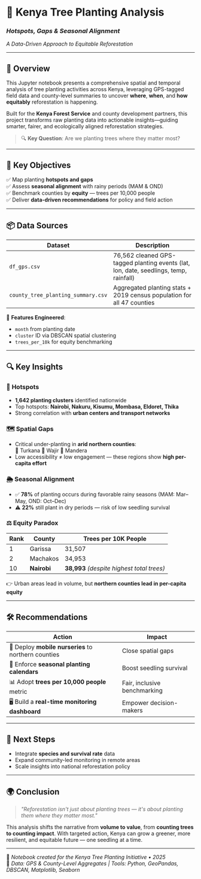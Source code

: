 # 🌱 Kenya Tree Planting Analysis  
### *Hotspots, Gaps & Seasonal Alignment*  
*A Data-Driven Approach to Equitable Reforestation*  

---

## 📌 Overview  
This Jupyter notebook presents a comprehensive spatial and temporal analysis of tree planting activities across Kenya, leveraging GPS-tagged field data and county-level summaries to uncover **where**, **when**, and **how equitably** reforestation is happening.

Built for the **Kenya Forest Service** and county development partners, this project transforms raw planting data into actionable insights—guiding smarter, fairer, and ecologically aligned reforestation strategies.

> 🔍 **Key Question**: Are we planting trees where they matter most?

---

## 🧩 Key Objectives  
✅ Map planting **hotspots and gaps**  
✅ Assess **seasonal alignment** with rainy periods (MAM & OND)  
✅ Benchmark counties by **equity** — trees per 10,000 people  
✅ Deliver **data-driven recommendations** for policy and field action  

---

## 📦 Data Sources  
| Dataset | Description |
|--------|-------------|
| `df_gps.csv` | 76,562 cleaned GPS-tagged planting events (lat, lon, date, seedlings, temp, rainfall) |
| `county_tree_planting_summary.csv` | Aggregated planting stats + 2019 census population for all 47 counties |

🔧 **Features Engineered**:  
- `month` from planting date  
- `cluster` ID via DBSCAN spatial clustering  
- `trees_per_10k` for equity benchmarking  

---

## 🔍 Key Insights  

### 🌺 **Hotspots**  
- **1,642 planting clusters** identified nationwide  
- Top hotspots: **Nairobi, Nakuru, Kisumu, Mombasa, Eldoret, Thika**  
- Strong correlation with **urban centers and transport networks**

### 🗺️ **Spatial Gaps**  
- Critical under-planting in **arid northern counties**:  
  🔸 Turkana  🔸 Wajir  🔸 Mandera  
- Low accessibility ≠ low engagement — these regions show **high per-capita effort**

### 🌦️ **Seasonal Alignment**  
- ✅ **78%** of planting occurs during favorable rainy seasons (MAM: Mar–May, OND: Oct–Dec)  
- ⚠️ **22%** still plant in dry periods — risk of low seedling survival

### ⚖️ **Equity Paradox**  
| Rank | County | Trees per 10K People |
|------|--------|-----------------------|
| 1 | Garissa | 31,507 |
| 2 | Machakos | 34,953 |
| 10 | **Nairobi** | **38,993** *(despite highest total trees)* |

👉 Urban areas lead in volume, but **northern counties lead in per-capita equity**

---

## 🛠️ Recommendations  
| Action | Impact |
|-------|--------|
| 🚐 Deploy **mobile nurseries** to northern counties | Close spatial gaps |
| 📅 Enforce **seasonal planting calendars** | Boost seedling survival |
| 📊 Adopt **trees per 10,000 people** metric | Fair, inclusive benchmarking |
| 🖥️ Build a **real-time monitoring dashboard** | Empower decision-makers |

---

## 🚀 Next Steps  
- Integrate **species and survival rate** data  
- Expand community-led monitoring in remote areas  
- Scale insights into national reforestation policy  

---

## 🌍 Conclusion  
> *"Reforestation isn't just about planting trees — it's about planting them where they matter most."*  

This analysis shifts the narrative from **volume to value**, from **counting trees to counting impact**. With targeted action, Kenya can grow a greener, more resilient, and equitable future — one seedling at a time.

---

📁 *Notebook created for the Kenya Tree Planting Initiative • 2025*  
🔐 *Data: GPS & County-Level Aggregates | Tools: Python, GeoPandas, DBSCAN, Matplotlib, Seaborn*